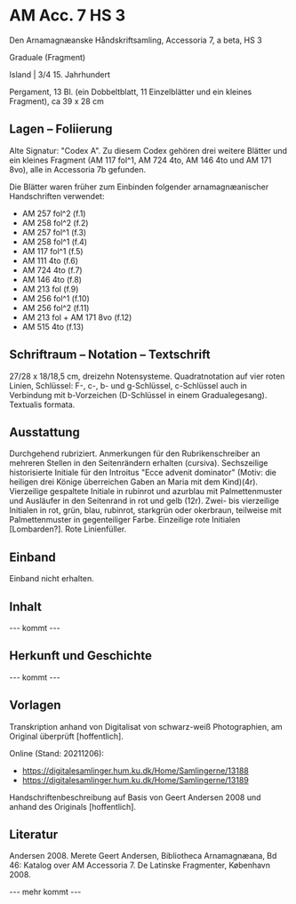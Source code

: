 # AM Acc. 7 HS 3

Den Arnamagnæanske Håndskriftsamling, Accessoria 7, a beta, HS 3
    
Graduale (Fragment)
    
Island | 3/4 15. Jahrhundert
    
Pergament, 13 Bl. (ein Dobbeltblatt, 11 Einzelblätter und ein kleines Fragment),  ca 39 x 28 cm
    
## Lagen – Foliierung

Alte Signatur: "Codex A".  Zu diesem Codex gehören drei weitere Blätter und ein kleines Fragment (AM 117 fol^1, AM 724 4to, AM 146 4to und AM 171 8vo), alle in Accessoria 7b gefunden.

Die Blätter waren früher zum Einbinden folgender arnamagnæanischer Handschriften verwendet:

- AM 257 fol^2 (f.1)
- AM 258 fol^2 (f.2)
- AM 257 fol^1 (f.3)
- AM 258 fol^1 (f.4)
- AM 117 fol^1 (f.5)
- AM 111 4to (f.6)
- AM 724 4to (f.7)
- AM 146 4to (f.8)
- AM 213 fol (f.9)
- AM 256 fol^1 (f.10)
- AM 256 fol^2 (f.11)
- AM 213 fol + AM 171 8vo (f.12)
- AM 515 4to (f.13)


    
## Schriftraum – Notation – Textschrift

27/28 x 18/18,5 cm, dreizehn Notensysteme. Quadratnotation auf vier roten Linien, Schlüssel: F-, c-, b- und g-Schlüssel, c-Schlüssel auch in Verbindung mit b-Vorzeichen (D-Schlüssel in einem Gradualegesang). Textualis formata.
    
## Ausstattung

Durchgehend rubriziert. Anmerkungen für den Rubrikenschreiber an mehreren Stellen in den Seitenrändern erhalten (cursiva).  Sechszeilige historisierte Initiale für den Introitus "Ecce advenit dominator" (Motiv: die heiligen drei Könige überreichen Gaben an Maria mit dem Kind)(4r). Vierzeilige gespaltete Initiale in rubinrot und azurblau mit Palmettenmuster und Ausläufer in den Seitenrand in rot und gelb (12r). Zwei- bis vierzeilige Initialen in rot, grün, blau, rubinrot, starkgrün oder okerbraun, teilweise mit Palmettenmuster in gegenteiliger Farbe. Einzeilige rote Initialen [Lombarden?]. Rote Linienfüller. 

## Einband

Einband nicht erhalten.

## Inhalt

--- kommt ---

## Herkunft und Geschichte

--- kommt ---

## Vorlagen

Transkription anhand von Digitalisat von schwarz-weiß Photographien, am Original überprüft [hoffentlich].

Online (Stand: 20211206):

- https://digitalesamlinger.hum.ku.dk/Home/Samlingerne/13188
- https://digitalesamlinger.hum.ku.dk/Home/Samlingerne/13189

Handschriftenbeschreibung auf Basis von Geert Andersen 2008 und anhand des Originals [hoffentlich].

## Literatur

Andersen 2008. Merete Geert Andersen, Bibliotheca Arnamagnæana, Bd 46: Katalog over AM Accessoria 7. De Latinske Fragmenter, København 2008.

--- mehr kommt ---
